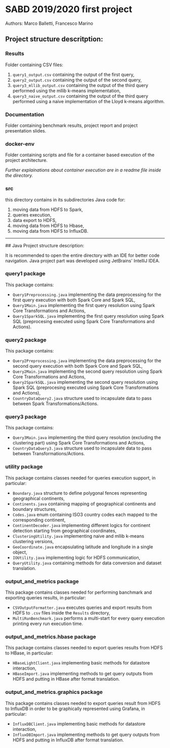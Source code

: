 # SABD 2019/2020 first project
Authors: Marco Balletti, Francesco Marino

## Project structure descritption:

### Results
Folder containing CSV files:

1. `query1_output.csv` containing the output of the first query,
2. `query2_output.csv` containing the output of the second query,
3. `query3_mllib_output.csv` containing the output of the third query performed using the mllib k-means implementation,
4. `query3_naive_output.csv` containing the output of the third query performed using a naive implementation of the Lloyd k-means algorithm.

### Documentation
Folder containing benchmark results, project report and project presentation slides.
### docker-env
Folder containing scripts and file for a container based execution of the project architecture.

_Further explainations about container execution are in a readme file inside the directory._

### src
this directory contains in its subdirectories Java code for:

1. moving data from HDFS to Spark,
2. queries execution,
3. data export to HDFS,
4. moving data from HDFS to Hbase,
5. moving data from HDFS to InfluxDB.

---
## Java Project structure description:

It is recommended to open the entire directory with an IDE for better code navigation. Java project part was developed using JetBrains' IntelliJ IDEA.

### query1 package

This package contains:

* `Query1Preprocessing.java` implementing the data preprocessing for the first query execution with both Spark Core and Spark SQL,
* `Query1Main.java` implementing the first query resolution using Spark Core Transformations and Actions,
* `Query1SparkSQL.java` implementing the first query resolution using Spark SQL (preprocesing executed using Spark Core Transformations and Actions).

### query2 package

This package contains:

* `Query2Preprocessing.java` implementing the data preprocessing for the second query execution with both Spark Core and Spark SQL,
* `Query2Main.java` implementing the second query resolution using Spark Core Transformations and Actions,
* `Query2SparkSQL.java` implementing the second query resolution using Spark SQL (preprocesing executed using Spark Core Transformations and Actions),
* `CountryDataQuery2.java` structure used to incapsulate data to pass between Spark Transformations/Actions.

### query3 package

This package contains:

* `Query3Main.java` implementing the third query resolution (excluding the clustering part) using Spark Core Transformations and Actions,
* `CountryDataQuery3.java` structure used to incapsulate data to pass between Transformations/Actions.

### utility package

This package contains classes needed for queries execution support, in particular:

* `Boundary.java` structure to define polygonal fences representing geographical continents,
* `Continents.java` containing mapping of geographical continents and boundary structures,
* `Codes.java` enum containing ISO3 country codes each mapped to the corresponding continent,
* `ContinentDecoder.java` implementing different logics for continent detection starting from geographical coordinates,
* `ClusteringUtility.java` implementing naive and mllib k-means clustering versions,
* `GeoCoordinate.java` encapsulating latitude and longitude in a single object,
* `IOUtility.java` implementing logic for HDFS communication,
* `QueryUtility.java` containing methods for data conversion and dataset translation.

### output\_and\_metrics package

This package contains classes needed for performing banchmark and exporting queries results, in particular:

* `CSVOutputFormatter.java` executes queries and export results from HDFS to `.csv` files inside the `Results` directory,
* `MultiRunBenchmark.java` performs a multi-start for every query execution printing every run execution time.

### output\_and\_metrics.hbase package

This package contains classes needed to export queries results from HDFS to HBase, in particular:

* `HBaseLightClient.java` implementing basic methods for datastore interaction,
* `HBaseImport.java` implementing methods to get query outputs from HDFS and putting in HBase after format translation.

### output\_and\_metrics.graphics package

This package contains classes needed to export queries result from HDFS to InfluxDB in order to be graphically represented using Grafana, in particular:

* `InfluxDBClient.java` implementing basic methods for datastore interaction,
* `InfluxDBImport.java` implementing methods to get query outputs from HDFS and putting in InfluxDB after format translation.